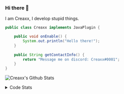 ### Hi there 👋

I am Creaxx, I develop stupid things. 

```java
public class Creaxx implements JavaPlugin {

    public void onEnable() {
        System.out.println("Hello there!");
    }
    
    public String getContactInfo() {
        return "Message me on discord: Creaxx#0001";
    }
}
```

![Creaxx's Github Stats](https://github-readme-stats.vercel.app/api?username=CreaxxOG&show_icons=true&theme=dark&count_private=true)

<details>
  <summary>Code Stats</summary>

<!--START_SECTION:waka-->
![Code Time](http://img.shields.io/badge/Code%20Time-936%20hrs%2039%20mins-blue)

![Lines of code](https://img.shields.io/badge/From%20Hello%20World%20I%27ve%20Written-2%20Thousand%20lines%20of%20code-blue)

**🐱 My GitHub Data** 

> 🏆 642 Contributions in the Year 2022
 > 
> 📦 231.3 kB Used in GitHub's Storage 
 > 
> 🚫 Not Opted to Hire
 > 
> 📜 3 Public Repositories 
 > 
> 🔑 3 Private Repositories  
 > 
**I'm an Early 🐤** 

```text
🌞 Morning    15 commits     █░░░░░░░░░░░░░░░░░░░░░░░░   3.5% 
🌆 Daytime    205 commits    ████████████░░░░░░░░░░░░░   47.9% 
🌃 Evening    188 commits    ███████████░░░░░░░░░░░░░░   43.93% 
🌙 Night      20 commits     █░░░░░░░░░░░░░░░░░░░░░░░░   4.67%

```
📅 **I'm Most Productive on Sunday** 

```text
Monday       52 commits     ███░░░░░░░░░░░░░░░░░░░░░░   12.15% 
Tuesday      69 commits     ████░░░░░░░░░░░░░░░░░░░░░   16.12% 
Wednesday    71 commits     ████░░░░░░░░░░░░░░░░░░░░░   16.59% 
Thursday     52 commits     ███░░░░░░░░░░░░░░░░░░░░░░   12.15% 
Friday       47 commits     ██░░░░░░░░░░░░░░░░░░░░░░░   10.98% 
Saturday     65 commits     ███░░░░░░░░░░░░░░░░░░░░░░   15.19% 
Sunday       72 commits     ████░░░░░░░░░░░░░░░░░░░░░   16.82%

```


📊 **This Week I Spent My Time On** 

```text
💬 Programming Languages: 
Java                     11 hrs 25 mins      ████████████████████░░░░░   82.66% 
Kotlin                   1 hr 42 mins        ███░░░░░░░░░░░░░░░░░░░░░░   12.3% 
YAML                     23 mins             ░░░░░░░░░░░░░░░░░░░░░░░░░   2.81% 
XML                      17 mins             ░░░░░░░░░░░░░░░░░░░░░░░░░   2.14% 
GitIgnore file           0 secs              ░░░░░░░░░░░░░░░░░░░░░░░░░   0.05%

🔥 Editors: 
IntelliJ                 13 hrs 49 mins      █████████████████████████   100.0%

```

**I Mostly Code in Java** 

```text
Java                     6 repos             ███████████████░░░░░░░░░░   60.0% 
Kotlin                   3 repos             ███████░░░░░░░░░░░░░░░░░░   30.0% 
EJS                      1 repo              ██░░░░░░░░░░░░░░░░░░░░░░░   10.0%

```



 Last Updated on 23/10/2022 06:40:05 UTC
<!--END_SECTION:waka-->
</details>
